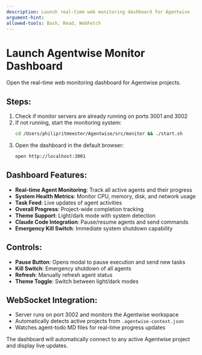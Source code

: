 ```yaml
---
description: Launch real-time web monitoring dashboard for Agentwise
argument-hint: 
allowed-tools: Bash, Read, WebFetch
---
```


# Launch Agentwise Monitor Dashboard

Open the real-time web monitoring dashboard for Agentwise projects.

## Steps:
1. Check if monitor servers are already running on ports 3001 and 3002
2. If not running, start the monitoring system:
   ```bash
   cd /Users/philipritmeester/Agentwise/src/monitor && ./start.sh
   ```
3. Open the dashboard in the default browser:
   ```bash
   open http://localhost:3001
   ```

## Dashboard Features:
- **Real-time Agent Monitoring**: Track all active agents and their progress
- **System Health Metrics**: Monitor CPU, memory, disk, and network usage
- **Task Feed**: Live updates of agent activities
- **Overall Progress**: Project-wide completion tracking
- **Theme Support**: Light/dark mode with system detection
- **Claude Code Integration**: Pause/resume agents and send commands
- **Emergency Kill Switch**: Immediate system shutdown capability

## Controls:
- **Pause Button**: Opens modal to pause execution and send new tasks
- **Kill Switch**: Emergency shutdown of all agents
- **Refresh**: Manually refresh agent status
- **Theme Toggle**: Switch between light/dark modes

## WebSocket Integration:
- Server runs on port 3002 and monitors the Agentwise workspace
- Automatically detects active projects from `.agentwise-context.json`
- Watches agent-todo MD files for real-time progress updates

The dashboard will automatically connect to any active Agentwise project and display live updates.